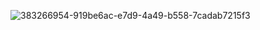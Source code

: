 ![383266954-919be6ac-e7d9-4a49-b558-7cadab7215f3](https://github.com/user-attachments/assets/27600af9-bc85-41de-9115-02a9a1875858)


